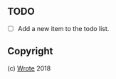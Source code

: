 
## TODO

- [ ] Add a new item to the todo list.

## Copyright

(c) [Wrote][1] 2018

[1]: https://wrote.cc
